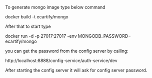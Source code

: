 To generate mongo image type below command

docker build -t ecartify/mongo

After that to start type

docker run -d -p 27017:27017 -env MONGODB_PASSWORD=<password> ecartify/mongo

you can get the password from the config server by calling:

http://localhost:8888/config-service/auth-service/dev

After starting the config server it will ask for config server password.

